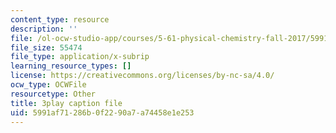 ```yaml
---
content_type: resource
description: ''
file: /ol-ocw-studio-app/courses/5-61-physical-chemistry-fall-2017/5991af71286b0f2290a7a74458e1e253_9WthWtTxdj0.srt
file_size: 55474
file_type: application/x-subrip
learning_resource_types: []
license: https://creativecommons.org/licenses/by-nc-sa/4.0/
ocw_type: OCWFile
resourcetype: Other
title: 3play caption file
uid: 5991af71-286b-0f22-90a7-a74458e1e253
---
```

